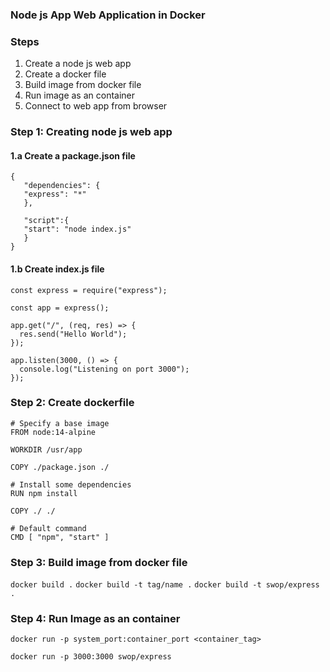 ### Node js App Web Application in Docker

### Steps

1. Create a node js web app
2. Create a docker file
3. Build image from docker file 
4. Run image as an container 
5. Connect to web app from browser

### Step 1: Creating node js web app

#### 1.a Create a package.json file 

```
{
   "dependencies": {
   "express": "*"
   },
   
   "script":{
   "start": "node index.js"
   }
}
```
#### 1.b Create index.js file

```
const express = require("express");

const app = express();

app.get("/", (req, res) => {
  res.send("Hello World");
});

app.listen(3000, () => {
  console.log("Listening on port 3000");
});
```
### Step 2: Create dockerfile

```
# Specify a base image
FROM node:14-alpine

WORKDIR /usr/app

COPY ./package.json ./

# Install some dependencies
RUN npm install

COPY ./ ./

# Default command
CMD [ "npm", "start" ]
```

### Step 3: Build image from docker file 

```docker build .```
```docker build -t tag/name .```
```docker build -t swop/express .```

### Step 4: Run Image as an container

``` 
docker run -p system_port:container_port <container_tag>
```

```
docker run -p 3000:3000 swop/express
```



